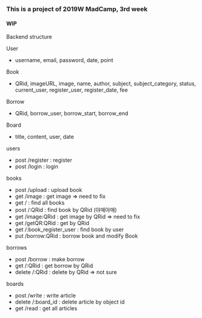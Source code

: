 ### This is a project of 2019W MadCamp, 3rd week
#### WIP

Backend structure

<Schema>

User
- username, email, password, date, point

Book
- QRid, imageURL, image, name, author, subject, subject_category, status, current_user, register_user, register_date, fee

Borrow
- QRid, borrow_user, borrow_start, borrow_end

Board
- title, content, user, date


<API>

users
- post /register : register
- post /login : login

books
- post /upload : upload book
- get /image : get image => need to fix
- get / : find all books
- post /:QRid : find book by QRid (야매야매)
- get /image:QRid : get image by QRid => need to fix
- get /getQR:QRid : get by QRid
- get /:book_register_user : find book by user
- put /borrow:QRid : borrow book and modify Book

borrows
- post /borrow : make borrow
- get /:QRid : get borrow by QRid
- delete /:QRid : delete by QRid => not sure

boards
- post /write : write article
- delete /:board_id : delete article by object id
- get /read : get all articles
